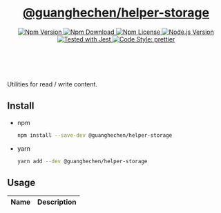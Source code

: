 <header>
  <h1 align="center">
    <a href="https://github.com/guanghechen/node-scaffolds/tree/@guanghechen/helper-storage@5.0.8/packages/helper-storage#readme">@guanghechen/helper-storage</a>
  </h1>
  <div align="center">
    <a href="https://www.npmjs.com/package/@guanghechen/helper-storage">
      <img
        alt="Npm Version"
        src="https://img.shields.io/npm/v/@guanghechen/helper-storage.svg"
      />
    </a>
    <a href="https://www.npmjs.com/package/@guanghechen/helper-storage">
      <img
        alt="Npm Download"
        src="https://img.shields.io/npm/dm/@guanghechen/helper-storage.svg"
      />
    </a>
    <a href="https://www.npmjs.com/package/@guanghechen/helper-storage">
      <img
        alt="Npm License"
        src="https://img.shields.io/npm/l/@guanghechen/helper-storage.svg"
      />
    </a>
    <a href="https://github.com/nodejs/node">
      <img
        alt="Node.js Version"
        src="https://img.shields.io/node/v/@guanghechen/helper-storage"
      />
    </a>
    <a href="https://github.com/facebook/jest">
      <img
        alt="Tested with Jest"
        src="https://img.shields.io/badge/tested_with-jest-9c465e.svg"
      />
    </a>
    <a href="https://github.com/prettier/prettier">
      <img
        alt="Code Style: prettier"
        src="https://img.shields.io/badge/code_style-prettier-ff69b4.svg?style=flat-square"
      />
    </a>
  </div>
</header>
<br/>


Utilities for read / write content.

## Install

* npm

  ```bash
  npm install --save-dev @guanghechen/helper-storage
  ```

* yarn

  ```bash
  yarn add --dev @guanghechen/helper-storage
  ```

## Usage

Name                    | Description
:----------------------:|:----------------------------------------------------------------



[homepage]: https://github.com/guanghechen/node-scaffolds/tree/@guanghechen/helper-storage@5.0.8/packages/helper-storage#readme

